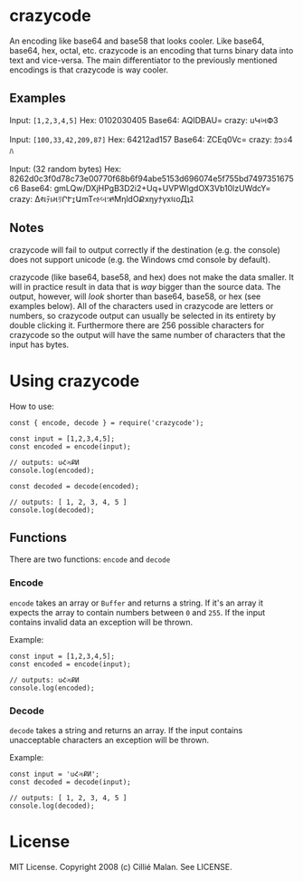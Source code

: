 # crazycode
An encoding like base64 and base58 that looks cooler. Like base64, base64,
hex, octal, etc. crazycode is an encoding that turns binary data into text
and vice-versa. The main differentiator to the previously mentioned encodings is that
crazycode is way cooler.

## Examples

Input: `[1,2,3,4,5]`
Hex: 0102030405
Base64: AQIDBAU=
crazy: uԿખՓЗ

Input: `[100,33,42,209,87]`
Hex: 64212ad157
Base64: ZCEq0Vc=
crazy: ｶɔઙ4ﾊ

Input: (32 random bytes)
Hex: 8262d0c3f0d78c73e00770f68b6f94abe5153d696074e5f755bd7497351675c6
Base64: gmLQw/DXjHPgB3D2i2+Uq+UVPWlgdOX3Vb10lzUWdcY=
crazy: ΔથﾃιમﾘՐՒｪԱmTઌબઋMηldOՔxηyﾅγxધoДʇｽ

## Notes
crazycode will fail to output correctly if the destination (e.g. the console) does not
support unicode (e.g. the Windows cmd console by default).

crazycode (like base64, base58, and hex) does not make the data smaller. It will in practice result
in data that is *way* bigger than the source data. The output, however, will *look* shorter
than base64, base58, or hex (see examples below). All of the characters used in crazycode
are letters or numbers, so crazycode output can usually be selected in its entirety by
double clicking it. Furthermore there are 256 possible characters for crazycode so the
output will have the same number of characters that the input has bytes.

# Using crazycode
How to use:
```
const { encode, decode } = require('crazycode');

const input = [1,2,3,4,5];
const encoded = encode(input);

// outputs: uՀગՔИ
console.log(encoded);

const decoded = decode(encoded);

// outputs: [ 1, 2, 3, 4, 5 ]
console.log(decoded);
```

## Functions
There are two functions: `encode` and `decode`

### Encode
`encode` takes an array or `Buffer` and returns a string. If it's an array it expects
the array to contain numbers between `0` and `255`. If the input contains invalid data
an exception will be thrown.

Example:
```
const input = [1,2,3,4,5];
const encoded = encode(input);

// outputs: uՀગՔИ
console.log(encoded);
```

### Decode
`decode` takes a string and returns an array. If the input contains unacceptable
characters an exception will be thrown.

Example:
```
const input = 'uՀગՔИ';
const decoded = decode(input);

// outputs: [ 1, 2, 3, 4, 5 ]
console.log(decoded);
```

# License
MIT License. Copyright 2008 (c) Cillié Malan. See LICENSE.